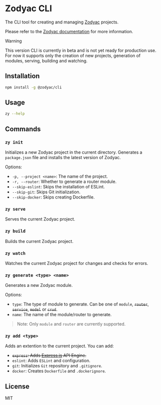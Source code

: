 # Zodyac CLI
The CLI tool for creating and managing [Zodyac](https://zodyac.dev) projects.

Please refer to the [Zodyac documentation](https://zodyac.dev) for more information.

> [!WARNING]
> This version CLI is currently in beta and is not yet ready for production use.
> For now it supports only the creation of new projects, generation of modules, serving, building and watching.

## Installation
```bash
npm install -g @zodyac/cli
```
## Usage
```bash
zy --help
```
## Commands
### `zy init`

Initializes a new Zodyac project in the current directory.
Generates a `package.json` file and installs the latest version of Zodyac.

Options:
- `-p, --project <name>`: The name of the project.
- `-r, --router`: Whether to generate a router module.
- `--skip-eslint`: Skips the installation of ESLint.
- `--skip-git`: Skips Git initialization.
- `--skip-docker`: Skips creating Dockerfile.

### `zy serve`
Serves the current Zodyac project.

### `zy build`
Builds the current Zodyac project.

### `zy watch`
Watches the current Zodyac project for changes and checks for errors.

### `zy generate <type> <name>`
Generates a new Zodyac module.

Options:
- `type`: The type of module to generate. Can be one of `module`, ~~`router`~~, ~~`service`~~, ~~`model`~~ or ~~`crud`~~.
- `name`: The name of the module/router to generate.

> Note: Only `module` and `router` are currently supported.

### `zy add <type>`
Adds an extention to the current project. You can add:
- ~~`express`: Adds [Express.js](https://expressjs.com/) API Engine.~~
- `eslint`: Adds `ESLint` and configuration.
- `git`: Initializes `Git` repository and `.gitignore`.
- `docker`: Creates `Dockerfile` and `.dockerignore`.


## License
MIT
